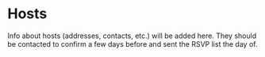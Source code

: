 # Hosts

Info about hosts (addresses, contacts, etc.) will be added here. They should be contacted to confirm a few days before and sent the RSVP list the day of.

